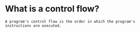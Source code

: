 # What is a control flow?
    A program's control flow is the order in which the program's instructions are executed.

